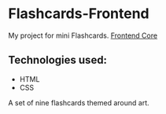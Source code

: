 # Flashcards-Frontend
<p>My project for mini Flashcards. <a href="https://hyperskill.org/projects/210?track=5">Frontend Core</a></p>
<h2>Technologies used:</h2>
<ul>
  <li>HTML</li>
  <li>CSS</li>
</ul>
<p>A set of nine flashcards themed around art.</p>
